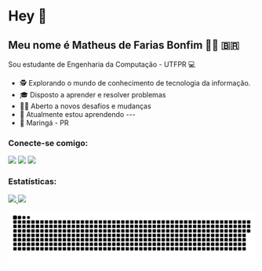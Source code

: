 # Hey 👋

## Meu nome é Matheus de Farias Bonfim 🧑‍💻 🇧🇷

Sou estudante de Engenharia da Computação - UTFPR 💻

 - 🕵 Explorando o mundo de conhecimento de tecnologia da informação.
 - 🎓 Disposto a aprender e resolver problemas
 - 💪🏽 Aberto a novos desafios e mudanças
 - 🌱 Atualmente estou aprendendo ---
 - 📍 Maringá - PR

### Conecte-se comigo:

[<img src="https://img.shields.io/badge/linkedin-%230077B5.svg?&style=for-the-badge&logo=linkedin&logoColor=white" />](https://www.linkedin.com/in/matheusfbonfim/)
[<img src = "https://img.shields.io/badge/- matheusdefarias.b@gmail.com-%23E4505F.svg?&style=for-the-badge&logo=gmail&logoColor=white">](mailto:matheusdefarias.b@gmail.com)
[<img src = "https://img.shields.io/badge/WhatsApp-25D366?style=for-the-badge&logo=whatsapp&logoColor=white">](https://api.whatsapp.com/send?phone=5511995770511/)


  
<!-- [<img src = "https://img.shields.io/badge/facebook-%231877F2.svg?&style=for-the-badge&logo=facebook&logoColor=white">](https://www.facebook.com/matheus.farias.758)  -->
### Estatísticas:

<!-- [![Anurag's github stats](https://github-readme-stats.vercel.app/api?username=matheusfbonfim&hide=contribs,issues,prs)](https://github.com/matheusfbonfim/github-readme-stats)

[![Top Langs](https://github-readme-stats.vercel.app/api/top-langs/?username=matheusfbonfim)](https://github.com/matheusfbonfim/github-readme-stats)
 -->
<div>
  <a href="https://github.com/matheusfbonfim">
  <img height="180em" src="https://github-readme-stats.vercel.app/api?username=matheusfbonfim&show_icons=true&theme=algolia&include_all_commits=true&count_private=true"/>
  <img height="180em" src="https://github-readme-stats.vercel.app/api/top-langs/?username=matheusfbonfim&layout=compact&langs_count=8&theme=algolia"/>
<div>

![Snake animation](https://github.com/matheusfbonfim/matheusfbonfim/blob/output/github-contribution-grid-snake.svg)
